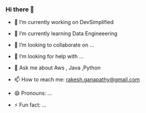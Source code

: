 ### Hi there 👋




- 🔭 I’m currently working on DevSimplified
- 🌱 I’m currently learning Data Engineeering 
- 👯 I’m looking to collaborate on ...
- 🤔 I’m looking for help with ...
- 💬 Ask me about Aws , Java ,Python

- 📫 How to reach me: rakesh.ganapathy@gmail.com
- 😄 Pronouns: ...
- ⚡ Fun fact: ...


